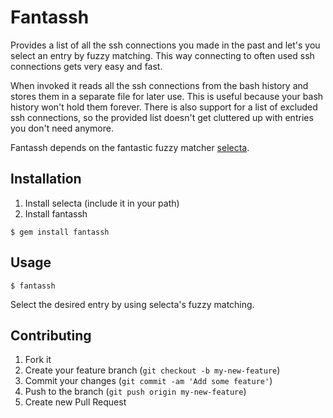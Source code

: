 # Fantassh

Provides a list of all the ssh connections you made in the past and let's you select
an entry by fuzzy matching.
This way connecting to often used ssh connections gets very easy and fast.

When invoked it reads all the ssh connections from the bash history and stores them
in a separate file for later use. This is useful because your bash history won't hold
them forever.
There is also support for a list of excluded ssh connections, so the provided list
doesn't get cluttered up with entries you don't need anymore.

Fantassh depends on the fantastic fuzzy matcher [selecta](https://github.com/garybernhardt/selecta).

## Installation

1. Install selecta (include it in your path)
2. Install fantassh

```
$ gem install fantassh
```

## Usage

    $ fantassh

Select the desired entry by using selecta's fuzzy matching.

## Contributing

1. Fork it
2. Create your feature branch (`git checkout -b my-new-feature`)
3. Commit your changes (`git commit -am 'Add some feature'`)
4. Push to the branch (`git push origin my-new-feature`)
5. Create new Pull Request
